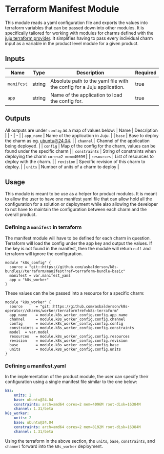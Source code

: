 # Terraform Manifest Module

This module reads a yaml configuration file and exports the values into terraform variables that 
can be passed down into other modules. It is specifically tailored for working with 
modules for charms defined with the 
[juju terraform provider](https://registry.terraform.io/providers/juju/juju/latest/docs). It
simplifies having to pass every individual charm input as a variable in the product level
module for a given product.

## Inputs
| Name | Type | Description | Required |
| - | - | - | - |
| `manifest` | string | Absolute path to the yaml file with the config for a Juju application. | true |
| `app` | string | Name of the application to load the config for. | true |

## Outputs
All outputs are under `config` as a map of values below:
| Name | Description |
| - | - |
| `app_name` | Name of the application in Juju. |
| `base` | Base to deploy the charm as eg. ubuntu@24.04. | 
| `channel` | Channel of the application being deployed. |
| `config` | Map of the config for the charm, values can be found under the specific charm |
| `constraints` | String of constraints when deploying the charm `cores=2 mem=4069M` |
| `resources` | List of resources to deploy with the charm. |
| `revision` | Specific revision of this charm to deploy. |
| `units` | Number of units of a charm to deploy |

## Usage

This module is meant to be use as a helper for product modules. It is meant to allow the
user to have one manifest yaml file that can allow hold all the configuration for a solution
or deployment while also allowing the developer to not have to maintain the configuration
between each charm and the overall product.

### Defining a `manifest` in terraform

The manifest module will have to be defined for each charm in question. Terraform will 
load the config under the app key and output the values. If the key is not found in the
manifest, then the module will return `null` and terraform will ignore the configuration.

```
module "k8s_config" {
  source = "git::https://github.com/asbalderson/k8s-bundles//terraform/manifest?ref=terraform-bundle-basic"
  manifest = var.manifest_yaml
  app = "k8s_worker"
}
```

These values can the be passed into a resource for a specific charm:

```
module "k8s_worker" {
  source      = "git::https://github.com/asbalderson/k8s-operator//charms/worker/terraform?ref=k8s-terraform"
  app_name    = module.k8s_worker_config.config.app_name
  channel     = module.k8s_worker_config.config.channel 
  config      = module.k8s_worker_config.config.config
  constraints = module.k8s_worker_config.config.constraints 
  model  = var.model
  resources   = module.k8s_worker_config.config.resources
  revision    = module.k8s_worker_config.config.revision
  base        = module.k8s_worker_config.config.base
  units       = module.k8s_worker_config.config.units
}
```

### Defining a manifest.yaml

In the implementation of the product module, the user can specify their configuration using
a single manifest file similar to the one below:

``` yaml
k8s:
    units: 2
    base: ubuntu@24.04
    constraints: arch=amd64 cores=2 mem=4096M root-disk=16384M
    channel: 1.31/beta
k8s_worker:
    units: 2
    base: ubuntu@24.04
    constraints: arch=amd64 cores=2 mem=8192M root-disk=16384M
    channel: 1.31/beta
```

Using the terraform in the above section, the `units`, `base`, `constraints`, and `channel`
forward into the `k8s_worker` deployment.
